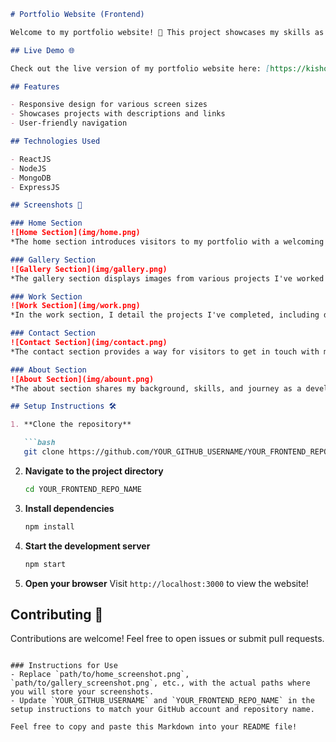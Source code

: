 ```markdown
# Portfolio Website (Frontend)

Welcome to my portfolio website! 🎉 This project showcases my skills as a developer, featuring projects I've worked on and the technologies I am proficient in.

## Live Demo 🌐

Check out the live version of my portfolio website here: [https://kishor-g-s.netlify.app/](https://kishor-g-s.netlify.app/)

## Features

- Responsive design for various screen sizes
- Showcases projects with descriptions and links
- User-friendly navigation

## Technologies Used

- ReactJS
- NodeJS
- MongoDB
- ExpressJS

## Screenshots 📸

### Home Section
![Home Section](img/home.png)
*The home section introduces visitors to my portfolio with a welcoming message and highlights of my skills.*

### Gallery Section
![Gallery Section](img/gallery.png)
*The gallery section displays images from various projects I've worked on, showcasing my design and development capabilities.*

### Work Section
![Work Section](img/work.png)
*In the work section, I detail the projects I've completed, including descriptions and links for further exploration.*

### Contact Section
![Contact Section](img/contact.png)
*The contact section provides a way for visitors to get in touch with me, featuring a simple form for inquiries.*

### About Section
![About Section](img/abount.png)
*The about section shares my background, skills, and journey as a developer, giving visitors insight into my professional experience.*

## Setup Instructions 🛠️

1. **Clone the repository**

   ```bash
   git clone https://github.com/YOUR_GITHUB_USERNAME/YOUR_FRONTEND_REPO_NAME.git
   ```

2. **Navigate to the project directory**

   ```bash
   cd YOUR_FRONTEND_REPO_NAME
   ```

3. **Install dependencies**

   ```bash
   npm install
   ```

4. **Start the development server**

   ```bash
   npm start
   ```

5. **Open your browser**
   Visit `http://localhost:3000` to view the website!

## Contributing 🤝

Contributions are welcome! Feel free to open issues or submit pull requests.
```

### Instructions for Use
- Replace `path/to/home_screenshot.png`, `path/to/gallery_screenshot.png`, etc., with the actual paths where you will store your screenshots.
- Update `YOUR_GITHUB_USERNAME` and `YOUR_FRONTEND_REPO_NAME` in the setup instructions to match your GitHub account and repository name.

Feel free to copy and paste this Markdown into your README file!
